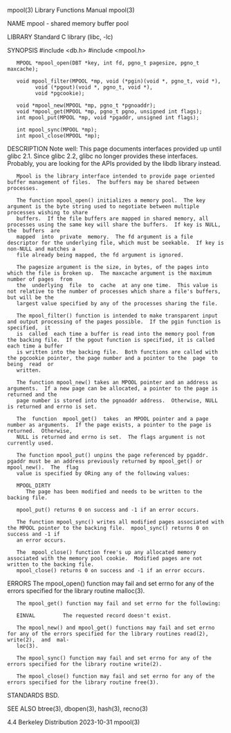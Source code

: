 mpool(3)							   Library Functions Manual							      mpool(3)

NAME
       mpool - shared memory buffer pool

LIBRARY
       Standard C library (libc, -lc)

SYNOPSIS
       #include <db.h>
       #include <mpool.h>

       MPOOL *mpool_open(DBT *key, int fd, pgno_t pagesize, pgno_t maxcache);

       void mpool_filter(MPOOL *mp, void (*pgin)(void *, pgno_t, void *),
			 void (*pgout)(void *, pgno_t, void *),
			 void *pgcookie);

       void *mpool_new(MPOOL *mp, pgno_t *pgnoaddr);
       void *mpool_get(MPOOL *mp, pgno_t pgno, unsigned int flags);
       int mpool_put(MPOOL *mp, void *pgaddr, unsigned int flags);

       int mpool_sync(MPOOL *mp);
       int mpool_close(MPOOL *mp);

DESCRIPTION
       Note  well: This page documents interfaces provided up until glibc 2.1.	Since glibc 2.2, glibc no longer provides these interfaces.  Probably, you are
       looking for the APIs provided by the libdb library instead.

       Mpool is the library interface intended to provide page oriented buffer management of files.  The buffers may be shared between processes.

       The function mpool_open() initializes a memory pool.  The key argument is the byte string used to negotiate between multiple processes wishing to share
       buffers.	 If the file buffers are mapped in shared memory, all processes using the same key will share the buffers.  If key is NULL,  the  buffers  are
       mapped  into  private  memory.  The fd argument is a file descriptor for the underlying file, which must be seekable.  If key is non-NULL and matches a
       file already being mapped, the fd argument is ignored.

       The pagesize argument is the size, in bytes, of the pages into which the file is broken up.  The maxcache argument is the maximum number of pages  from
       the  underlying	file  to  cache	 at any one time.  This value is not relative to the number of processes which share a file's buffers, but will be the
       largest value specified by any of the processes sharing the file.

       The mpool_filter() function is intended to make transparent input and output processing of the pages possible.  If the pgin function is	specified,  it
       is  called  each time a buffer is read into the memory pool from the backing file.  If the pgout function is specified, it is called each time a buffer
       is written into the backing file.  Both functions are called with the pgcookie pointer, the page number and a pointer to the  page  to  being  read  or
       written.

       The function mpool_new() takes an MPOOL pointer and an address as arguments.  If a new page can be allocated, a pointer to the page is returned and the
       page number is stored into the pgnoaddr address.	 Otherwise, NULL is returned and errno is set.

       The  function  mpool_get()  takes  an MPOOL pointer and a page number as arguments.  If the page exists, a pointer to the page is returned.  Otherwise,
       NULL is returned and errno is set.  The flags argument is not currently used.

       The function mpool_put() unpins the page referenced by pgaddr.  pgaddr must be an address previously returned by mpool_get() or mpool_new().  The  flag
       value is specified by ORing any of the following values:

       MPOOL_DIRTY
	      The page has been modified and needs to be written to the backing file.

       mpool_put() returns 0 on success and -1 if an error occurs.

       The function mpool_sync() writes all modified pages associated with the MPOOL pointer to the backing file.  mpool_sync() returns 0 on success and -1 if
       an error occurs.

       The  mpool_close() function free's up any allocated memory associated with the memory pool cookie.  Modified pages are not written to the backing file.
       mpool_close() returns 0 on success and -1 if an error occurs.

ERRORS
       The mpool_open() function may fail and set errno for any of the errors specified for the library routine malloc(3).

       The mpool_get() function may fail and set errno for the following:

       EINVAL	      The requested record doesn't exist.

       The mpool_new() and mpool_get() functions may fail and set errno for any of the errors specified for the library routines read(2), write(2),  and  mal‐
       loc(3).

       The mpool_sync() function may fail and set errno for any of the errors specified for the library routine write(2).

       The mpool_close() function may fail and set errno for any of the errors specified for the library routine free(3).

STANDARDS
       BSD.

SEE ALSO
       btree(3), dbopen(3), hash(3), recno(3)

4.4 Berkeley Distribution						  2023-10-31								      mpool(3)
